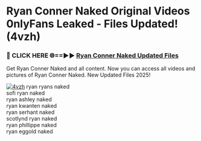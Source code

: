 # Ryan Conner Naked Original Videos 0nlyFans Leaked - Files Updated! (4vzh)

<h3>🔴 CLICK HERE 🌐==►► <a href="https://tinyurl.com/up5wt9bj" rel="nofollow">Ryan Conner Naked Updated Files</a></h3>

Get Ryan Conner Naked and all content. Now you can access all videos and pictures of Ryan Conner Naked. New Updated Files 2025!

[![4vzh](https://i.imgur.com/ABiUzMV.gif)](https://tinyurl.com/up5wt9bj)
ryan ryans naked<br>
sofi ryan naked<br>
ryan ashley naked<br>
ryan kwanten naked<br>
ryan serhant naked<br>
scotlynd ryan naked<br>
ryan phillippe naked<br>
ryan eggold naked